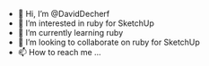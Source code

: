 - 👋 Hi, I’m @DavidDecherf
- 👀 I’m interested in ruby for SketchUp 
- 🌱 I’m currently learning ruby
- 💞️ I’m looking to collaborate on ruby for SketchUp 
- 📫 How to reach me ...

<!---
DavidDecherf/DavidDecherf is a ✨ special ✨ repository because its `README.md` (this file) appears on your GitHub profile.
You can click the Preview link to take a look at your changes.
--->
